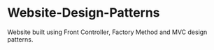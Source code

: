 # Website-Design-Patterns
Website built using Front Controller, Factory Method and MVC design patterns. 
